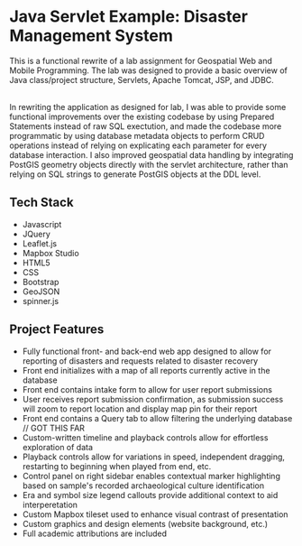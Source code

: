 <h1>Java Servlet Example: Disaster Management System</h1>
This is a functional rewrite of a lab assignment for Geospatial Web and Mobile Programming.  The lab was designed to provide a basic overview of Java class/project structure, Servlets, Apache Tomcat, JSP, and JDBC.<br><br>

In rewriting the application as designed for lab, I was able to provide some functional improvements over the existing codebase by using Prepared Statements instead of raw SQL exectution, and made the codebase more programmatic by using database metadata objects to perform CRUD operations instead of relying on explicating each parameter for every database interaction.  I also improved geospatial data handling by integrating PostGIS geometry objects directly with the servlet architecture, rather than relying on SQL strings to generate PostGIS objects at the DDL level.

<h2>Tech Stack</h2>

* Javascript
* JQuery
* Leaflet.js
* Mapbox Studio
* HTML5
* CSS
* Bootstrap
* GeoJSON
* spinner.js

<h2>Project Features</h2>

* Fully functional front- and back-end web app designed to allow for reporting of disasters and requests related to disaster recovery
* Front end initializes with a map of all reports currently active in the database
* Front end contains intake form to allow for user report submissions
* User receives report submission confirmation, as submission success will zoom to report location and display map pin for their report
* Front end contains a Query tab to allow filtering the underlying database
// GOT THIS FAR
* Custom-written timeline and playback controls allow for effortless exploration of data
* Playback controls allow for variations in speed, independent dragging, restarting to beginning when played from end, etc.
* Control panel on right sidebar enables contextual marker highlighting based on sample's recorded archaeological culture identification
* Era and symbol size legend callouts provide additional context to aid interperetation
* Custom Mapbox tileset used to enhance visual contrast of presentation
* Custom graphics and design elements (website background, etc.)
* Full academic attributions are included
